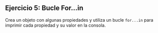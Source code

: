 ## Ejercicio 5: Bucle For...in

Crea un objeto con algunas propiedades y utiliza un bucle `for...in` para imprimir cada propiedad y su valor en la consola.
